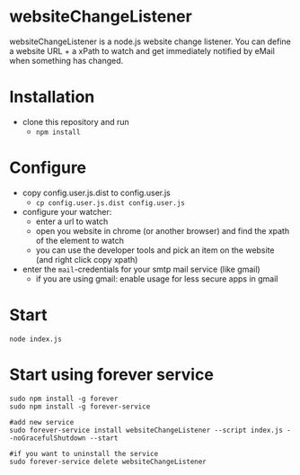 # websiteChangeListener

websiteChangeListener is a node.js website change listener.
You can define a website URL + a xPath to watch and get immediately notified by eMail when something has changed.


# Installation

* clone this repository and run
  * `npm install`

# Configure

* copy config.user.js.dist to config.user.js
  * `cp config.user.js.dist config.user.js`
* configure your watcher:
  * enter a url to watch
  * open you website in chrome (or another browser) and find the xpath of the element to watch
  * you can use the developer tools and pick an item on the website (and right click copy xpath)
* enter the `mail`-credentials for your smtp mail service (like gmail)
  * if you are using gmail: enable usage for less secure apps in gmail

# Start

    node index.js

# Start using forever service

    sudo npm install -g forever
    sudo npm install -g forever-service

    #add new service
    sudo forever-service install websiteChangeListener --script index.js --noGracefulShutdown --start

    #if you want to uninstall the service
    sudo forever-service delete websiteChangeListener